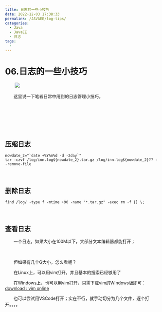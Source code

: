 ```yaml
---
title: 日志的一些小技巧
date: 2022-12-03 17:38:33
permalink: /JAVAEE/log-tips/
categories:
  - Java
  - JavaEE
  - 日志
tags:
  - 
---
```

# 06.日志的一些小技巧

　　‍
![](https://image.peterjxl.com/blog/126.jpg)

　　这里说一下笔者日常中用到的日志管理小技巧。

　　‍
<!-- more -->

　　‍

　　‍

## 压缩日志

```SHELL
nowdate_2="`date +%Y%m%d -d -2day`"
tar -czvf /log/inn.log${nowdate_2}.tar.gz /log/inn.log${nowdate_2}?? --remove-file
```

　　‍

## 删除日志

```SHELL
find /log/ -type f -mtime +90 -name "*.tar.gz" -exec rm -f {} \;
```

　　‍

## 查看日志

　　一个日志，如果大小在100M以下，大部分文本编辑器都能打开；

　　‍

　　但如果有几个G大小，怎么看呢？

　　在Linux上，可以用vim打开，并且基本的搜索已经够用了

　　在Windows上，也可以用vim打开，只需下载vim的Windows版即可：[download : vim online](https://www.vim.org/download.php)

　　也可以尝试用VSCode打开；实在不行，就手动切分为几个文件，逐个打开。。。。

